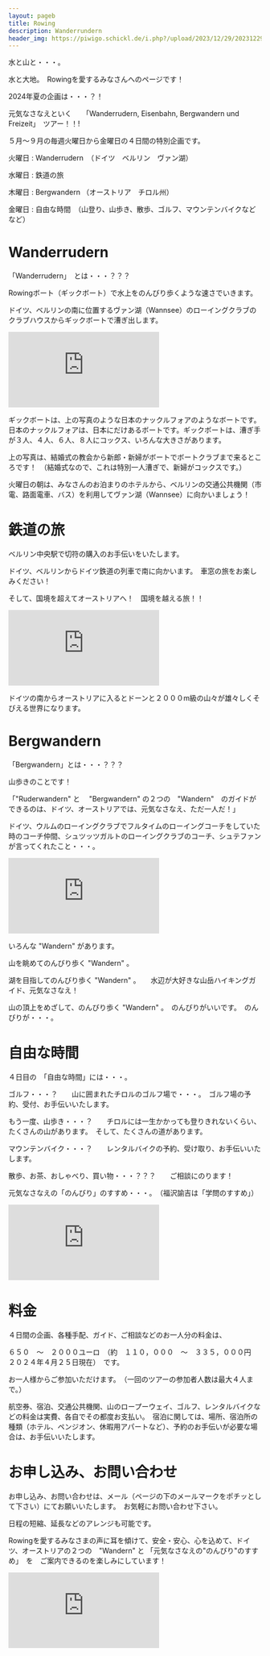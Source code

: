 ```yaml
---
layout: pageb
title: Rowing
description: Wanderrundern
header_img: https://piwigo.schickl.de/i.php?/upload/2023/12/29/20231229103023-02829317-me.jpg
---
```


水と山と・・・。

水と大地。　Rowingを愛するみなさんへのページです！

2024年夏の企画は・・・？！

元気なさなえといく　　「Wanderrudern, Eisenbahn, Bergwandern und Freizeit」　ツアー！！!

５月〜９月の毎週火曜日から金曜日の４日間の特別企画です。

火曜日 : Wanderrudern　（ドイツ　ベルリン　ヴァン湖）

水曜日 : 鉄道の旅　

木曜日 : Bergwandern （オーストリア　チロル州）

金曜日 : 自由な時間　（山登り、山歩き、散歩、ゴルフ、マウンテンバイクなどなど）

# Wanderrudern

「Wanderrudern」　とは・・・？？？

Rowingボート（ギックボート）で水上をのんびり歩くような速さでいきます。　

ドイツ、ベルリンの南に位置するヴァン湖（Wannsee）のローイングクラブのクラブハウスからギックボートで漕ぎ出します。

![gigboot](https://piwigo.schickl.de/i.php?/upload/2024/04/25/20240425130548-21ab645a-me.jpg)

ギックボートは、上の写真のような日本のナックルフォアのようなボートです。　日本のナックルフォアは、日本にだけあるボートです。ギックボートは、漕ぎ手が３人、４人、６人、８人にコックス、いろんな大きさがあります。

上の写真は、結婚式の教会から新郎・新婦がボートでボートクラブまで来るところです！　（結婚式なので、これは特別一人漕ぎで、新婦がコックスです。）


火曜日の朝は、みなさんのお泊まりのホテルから、ベルリンの交通公共機関（市電、路面電車、バス）を利用してヴァン湖（Wannsee）に向かいましょう！


# 鉄道の旅

ベルリン中央駅で切符の購入のお手伝いをいたします。

ドイツ、ベルリンからドイツ鉄道の列車で南に向かいます。　車窓の旅をお楽しみください！

そして、国境を超えてオーストリアへ！　国境を越える旅！！

![eisenbahn](https://piwigo.schickl.de/i.php?/upload/2024/04/25/20240425132533-8cce67cc-me.jpg)

ドイツの南からオーストリアに入るとドーンと２０００m級の山々が雄々しくそびえる世界になります。


# Bergwandern

「Bergwandern」とは・・・？？？

山歩きのことです！

「"Ruderwandern" と　 "Bergwandern" の２つの　"Wandern"　のガイドができるのは、ドイツ、オーストリアでは、元気なさなえ、ただ一人だ！」　

ドイツ、ウルムのローイングクラブでフルタイムのローイングコーチをしていた時のコーチ仲間、シュツッツガルトのローイングクラブのコーチ、シュテファンが言ってくれたこと・・・。

![bergwandern](https://piwigo.schickl.de/i.php?/upload/2023/12/29/20231229102927-592c18a5-me.jpg)

いろんな "Wandern" があります。

山を眺めてのんびり歩く "Wandern" 。

湖を目指してのんびり歩く "Wandern" 。　　水辺が大好きな山岳ハイキングガイド、元気なさなえ！

山の頂上をめざして、のんびり歩く "Wandern" 。　のんびりがいいです。　のんびりが・・・。


# 自由な時間

４日目の　「自由な時間」には・・・。

ゴルフ・・・？　　山に囲まれたチロルのゴルフ場で・・・。　ゴルフ場の予約、受付、お手伝いいたします。　

もう一度、山歩き・・・？　　チロルには一生かかっても登りきれないくらい、たくさんの山があります。　そして、たくさんの道があります。

マウンテンバイク・・・？　　レンタルバイクの予約、受け取り、お手伝いいたします。

散歩、お茶、おしゃべり、買い物・・・？？？　　ご相談にのります！

元気なさなえの「のんびり」のすすめ・・・。　（福沢諭吉は「学問のすすめ」）

![230111seegrubeschuhe](https://piwigo.schickl.de/i.php?/upload/2023/12/29/20231229103032-89372ead-me.jpg)


# 料金

４日間の企画、各種手配、ガイド、ご相談などのお一人分の料金は、　

６５０　〜　２０００ユーロ　（約　１１０，０００　〜　３３５，０００円　２０２４年４月２５日現在）　です。　

お一人様からご参加いただけます。　（一回のツアーの参加者人数は最大４人まで。）　

航空券、宿泊、交通公共機関、山のロープーウェイ、ゴルフ、レンタルバイクなどの料金は実費、各自でその都度お支払い。　宿泊に関しては、場所、宿泊所の種類（ホテル、ペンジオン、休暇用アパートなど）、予約のお手伝いが必要な場合は、お手伝いいたします。


# お申し込み、お問い合わせ

お申し込み、お問い合わせは、メール（ページの下のメールマークをポチッとして下さい）にてお願いいたします。　お気軽にお問い合わせ下さい。

日程の短縮、延長などのアレンジも可能です。　

Rowingを愛するみなさまの声に耳を傾けて、安全・安心、心を込めて、ドイツ、オーストリアの２つの　"Wandern" と 「元気なさなえの"のんびり"のすすめ」　を　ご案内できるのを楽しみにしています！　

![yogagemse](https://piwigo.schickl.de/i.php?/upload/2024/04/25/20240425144019-7bc2f76c-me.jpg)










